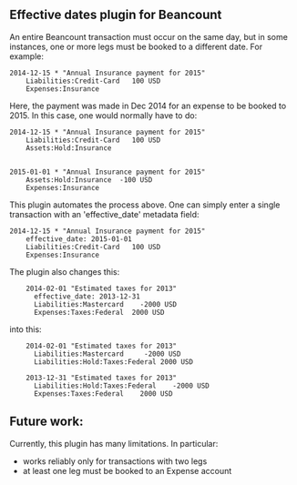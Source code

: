 Effective dates plugin for Beancount
------------------------------------

An entire Beancount transaction must occur on the same day, but in some instances, one
or more legs must be booked to a different date. For example:

````
2014-12-15 * "Annual Insurance payment for 2015"
    Liabilities:Credit-Card   100 USD
    Expenses:Insurance
````

Here, the payment was made in Dec 2014 for an expense to be booked to 2015. In this
case, one would normally have to do:

````
2014-12-15 * "Annual Insurance payment for 2015"
    Liabilities:Credit-Card   100 USD
    Assets:Hold:Insurance


2015-01-01 * "Annual Insurance payment for 2015"
    Assets:Hold:Insurance  -100 USD
    Expenses:Insurance
````

This plugin automates the process above. One can simply enter a single transaction with
an 'effective_date' metadata field:

````
2014-12-15 * "Annual Insurance payment for 2015"
    effective_date: 2015-01-01
    Liabilities:Credit-Card   100 USD
    Expenses:Insurance
````


The plugin also changes this:


````
    2014-02-01 "Estimated taxes for 2013"
      effective_date: 2013-12-31
      Liabilities:Mastercard    -2000 USD
      Expenses:Taxes:Federal  2000 USD
````


into this:


````
    2014-02-01 "Estimated taxes for 2013"
      Liabilities:Mastercard     -2000 USD
      Liabilities:Hold:Taxes:Federal 2000 USD

    2013-12-31 "Estimated taxes for 2013"
      Liabilities:Hold:Taxes:Federal    -2000 USD
      Expenses:Taxes:Federal    2000 USD
````

Future work:
------------
Currently, this plugin has many limitations. In particular:
- works reliably only for transactions with two legs
- at least one leg must be booked to an Expense account


